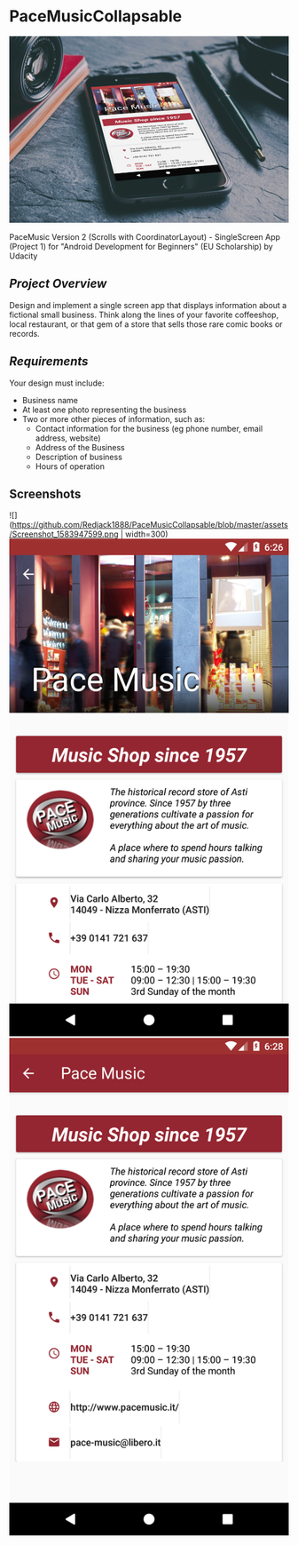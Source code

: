 # PaceMusicCollapsable
![Cover](/assets/0035d6a97ccd4aceaf31a5ed9ef4ad26_9_960.jpg)

PaceMusic Version 2 (Scrolls with CoordinatorLayout) - SingleScreen App (Project 1) for "Android Development for Beginners" (EU Scholarship) by Udacity

## _Project Overview_
Design and implement a single screen app that displays information about a fictional small business. Think along the lines of your favorite coffeeshop, local restaurant, or that gem of a store that sells those rare comic books or records.

## _Requirements_
Your design must include:

* Business name
* At least one photo representing the business
* Two or more other pieces of information, such as:
   * Contact information for the business (eg phone number, email address, website)
   * Address of the Business
   * Description of business
   * Hours of operation

## Screenshots
![](https://github.com/Redjack1888/PaceMusicCollapsable/blob/master/assets/Screenshot_1583947599.png | width=300)
![screen1](/assets/Screenshot_1583947599.png)
![screen2](/assets/Screenshot_1583947699.png)
